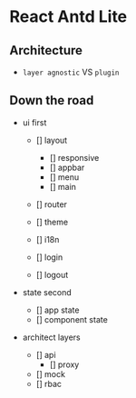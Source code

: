 # React Antd Lite

## Architecture

- `layer agnostic` VS `plugin`

## Down the road

- ui first

  - [] layout

    - [] responsive
    - [] appbar
    - [] menu
    - [] main

  - [] router
  - [] theme
  - [] i18n
  - [] login
  - [] logout

- state second

  - [] app state
  - [] component state

- architect layers
  - [] api
    - [] proxy
  - [] mock
  - [] rbac
